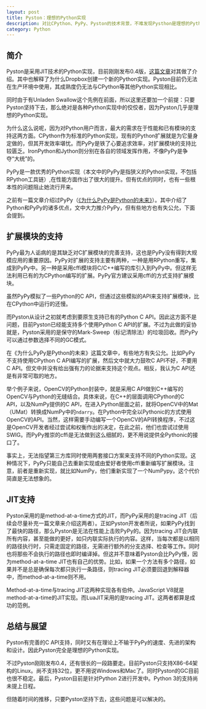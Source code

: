 ```yaml
---
layout: post
title: Pyston：理想的Python实现
description: 对比CPython、PyPy、Pyston的技术背景，不难发现Pysthon是理想的Python实现。即支持Python C API，又能大幅度提升执行效率。
category: Python
---
```


## 简介

Pyston是采用JIT技术的Python实现，目前刚刚发布0.4版，[这篇文章](blog.jobbole.com/65414/)对其做了介绍。其中也解释了为什么Dropbox创建一个新的Python实现。Pyston目前仍无法在生产环境中使用，其成熟度仍无法与CPython等其他Python实现相比。

同时由于有Unladen Swallow这个先例在前面，所以这里还要加一个前提：只要Pyston坚持下去，那么绝对是各种Python实现中的佼佼者，因为Pyston几乎是理想的Python实现。

为什么这么说呢，因为对Python用户而言，最大的需求在于性能和已有模块的支持这两方面。CPython作为标准的Python实现，现有的Python扩展就是为它量身定做的，但其开发效率堪忧。而PyPy是铁了心要追求效率，对扩展模块的支持比较匮乏。IronPython和Jython则分别在各自的领域发挥作用，不像PyPy是争夺“大统”的。

PyPy是一款优秀的Python实现（本文中的PyPy是指狭义的Python实现，不包括RPython工具链）,在性能方面作出了很大的提升。但有优点的同时，也有一些根本性的问题阻止她流行开来。

之前有一篇文章介绍过PyPy（[《为什么PyPy是Python的未来》](http://blog.jobbole.com/39757/)）。其中介绍了Python和PyPy的诸多优点，文中大力推介PyPy，但有些地方也有失公允，下面会提到。

## 扩展模块的支持

PyPy最为人诟病的是其缺乏对C扩展模块的完善支持，这也是PyPy没有得到大规模应用的重要原因。PyPy对扩展的支持主要有两种，一种是用RPython重写，集成到PyPy中。另一种是采用cffi模块将C/C++编写的库引入到PyPy中。但这样无法利用已有的为CPython编写的扩展。PyPy官方建议采用cffi的方式支持扩展模块。

虽然PyPy模拟了一些Python的C API，但通过这些模拟的API来支持扩展模块，比在CPython中运行的还慢。

而Pyston从设计之初就考虑到要原生支持已有的Python C API。因此这方面不是问题，目前Pyston已经能支持多个使用Python C API的扩展。不过为此做的妥协就是，Pyston采用的是保守的Mark-Sweep（标记清除法）的垃圾回收。而PyPy可以通过参数选择不同的GC模式。

在《为什么PyPy是Python的未来》这篇文章中，有些地方有失公允。比如PyPy不支持使用CPython C API编写的扩展，然后文中就大力鼓吹C API不好，不要用C API。但文中并没有给出强有力的论据来支持这个观点。相反，我认为C API还是有非常可取的地方。

举个例子来说，OpenCV的Python封装中，就是采用C API做到C++编写的OpenCV与Python的无缝结合。具体来说，在C++的层面调用CPython的C API，以及NumPy提供的C API，在进入Python层面之前，就将OpenCV中的Mat（UMat）转换成NumPy中的`ndarry`。在Python中完全以Pythonic的方式使用OpenCV的API。当然，这样需要手动编写一个OpenCV的API转换程序，不过这是OpenCV开发者经过尝试和权衡作出的决定，在此之前，他们也尝试过使用SWIG。而PyPy推崇的cffi是无法做到这么细腻的，更不用说提供全Pythonic的接口了。

事实上，无法指望第三方库同时使用两套接口方案来支持不同的Python实现。这种情况下，PyPy只能自己去重新实现或由爱好者使用cffi重新编写扩展模块。注意，前者是重新实现，就比如NumPy，他们重新实现了一个NumPypy。这个代价简直是无法想象的。

## JIT支持

Pyston采用的是method-at-a-time方式的JIT，而PyPy采用的是tracing JIT（后续会尽量补充一篇文章来介绍这两者）。正如Pyston开发者所说，如果PyPy找到了最快的路径，那么Pyston是无法在性能上击败PyPy的。因为tracing JIT会内联所有内容，甚至能做的更好，如只内联实际执行的内容。这样，当每次都是以相同的路径执行时，只需走固定的路径，无需进行额外的分支选择、检查等工作。同时也将那些不会执行的路径也即时编译掉。但这并不意味着Pyston会比PyPy慢，因为method-at-a-time JIT也有自己的优势。比如，如果一个方法有多个路径，如果并不是总是确保每次都只执行一条路径，则tracing JIT必须要回退到解释器中，而method-at-a-time则不用。

Method-at-a-time与tracing JIT这两种实现各有伯仲。JavaScript V8就是method-at-a-time的JIT实现。而LuaJIT采用的是tracing JIT。这两者都算是成功的范例。

## 总结与展望

Pyston有完善的C API支持，同时又有在理论上不输于PyPy的速度、先进的架构和设计。因此Pyston完全是理想的Python实现。

不过Pyston刚刚发布0.4，还有很长的一段路要走。目前Pyston只支持X86-64架构的Linux。尚不支持32位，更不用说Windows和Mac了。同时Pyston的GC目前也很不稳定。最后，Pyston目前是针对Python 2进行开发中。Python 3的支持尚未提上日程。

但随着时间的推移，只要Pyston坚持下去，这些问题是可以解决的。
